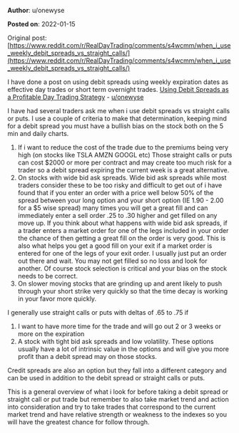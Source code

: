 **Author**: u/onewyse

**Posted on**: 2022-01-15

Original post: [https://www.reddit.com/r/RealDayTrading/comments/s4wcmm/when_i_use_weekly_debit_spreads_vs_straight_calls/](https://www.reddit.com/r/RealDayTrading/comments/s4wcmm/when_i_use_weekly_debit_spreads_vs_straight_calls/)

 

I have done a post on using debit spreads using weekly expiration dates as effective day trades or short term overnight trades. [Using Debit Spreads as a Profitable Day Trading Strategy](https://www.reddit.com/r/RealDayTrading/comments/or3o22/using_debit_spreads_a_profitable_day_trading/) \- [u/onewyse](https://www.reddit.com/u/onewyse)

I have had several traders ask me when i use debit spreads vs straight calls or puts. I use a couple of criteria to make that determination, keeping mind for a debit spread you must have a bullish bias on the stock both on the 5 min and daily charts.

1. If i want to reduce the cost of the trade due to the premiums being very high (on stocks like TSLA AMZN GOOGL etc) Those straight calls or puts can cost $2000 or more per contract and may create too much risk for a trader so a debit spread expiring the current week is a great alternative.
2. On stocks with wide bid ask spreads. Wide bid ask spreads while most traders consider these to be too risky and difficult to get out of i have found that if you enter an order with a price well below 50% of the spread between your long option and your short option (IE 1.90 - 2.00 for a $5 wise spread) many times you will get a great fill and can immediately enter a sell order .25 to .30 higher and get filled on any move up. If you think about what happens with wide bid ask spreads, if a trader enters a market order for one of the legs included in your order the chance of then getting a great fill on the order is very good. This is also what helps you get a good fill on your exit if a market order is entered for one of the legs of your exit order. I usually just put an order out there and wait. You may not get filled so no loss and look for another. Of course stock selection is critical and your bias on the stock needs to be correct.
3. On slower moving stocks that are grinding up and arent likely to push through your short strike very quickly so that the time decay is working in your favor more quickly.

I generally use straight calls or puts with deltas of .65 to .75 if

1. I want to have more time for the trade and will go out 2 or 3 weeks or more on the expiration
2. A stock with tight bid ask spreads and low volatility. These options usually have a lot of intrinsic value in the options and will give you more profit than a debit spread may on those stocks.

Credit spreads are also an option but they fall into a different category and can be used in addition to the debit spread or straight calls or puts.

This is a general overview of what i look for before taking a debit spread or straight call or put trade but remember to also take market trend and action into consideration and try to take trades that correspond to the current market trend and have relative strength or weakness to the indexes so you will have the greatest chance for follow through.